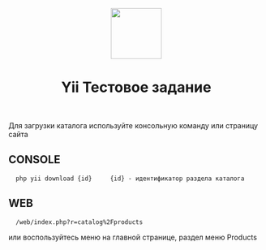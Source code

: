 <p align="center">
    <a href="https://github.com/yiisoft" target="_blank">
        <img src="https://avatars0.githubusercontent.com/u/993323" height="100px">
    </a>
    <h1 align="center">Yii Тестовое задание</h1>
    <br>
</p>


Для загрузки каталога используйте консольную команду или страницу сайта

CONSOLE
-------------------

      php yii download {id}     {id} - идентификатор раздела каталога

WEB
------------
      /web/index.php?r=catalog%2Fproducts 
 
или воспользуйтесь меню на главной странице,
раздел меню Products

